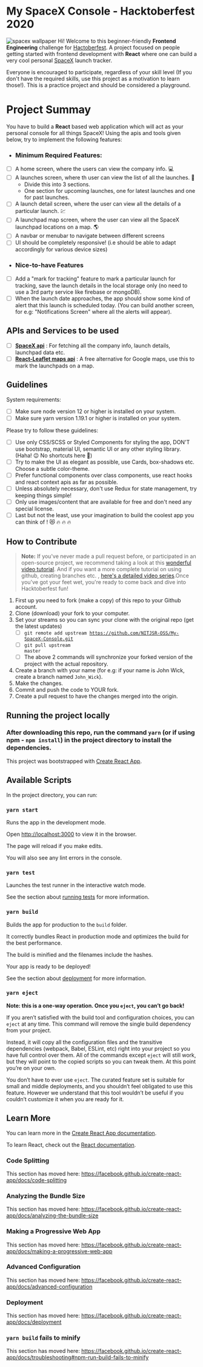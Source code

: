 # My SpaceX Console - Hacktoberfest 2020

![spacex wallpaper](https://raw.githubusercontent.com/AdityaPratap006/My-SpaceX-Console/master/readme-image.jpg)
Hi! Welcome to this beginner-friendly **Frontend Engineering** challenge for [Hactoberfest](https://hacktoberfest.digitalocean.com/). A project focused on people getting started with frontend development with **React** where one can build a very cool personal [SpaceX](https://www.spacex.com/) launch tracker.

Everyone is encouraged to participate, regardless of your skill level (If you don't have the required skills, use this project as a motivation to learn those!). This is a practice project and should be considered a playground.

# Project Summay

You have to build a **React** based web application which will act as your personal console for all things SpaceX!
Using the apis and tools given below, try to implement the following features:

- ### Minimum Required Features:
- [ ] A home screen, where the users can view the company info. :computer:
- [ ] A launches screen, where th user can view the list of all the launches. :rocket:
  - Divide this into 3 sections.
  - One section for upcoming launches, one for latest launches and one for past launches.
- [ ] A launch detail screen, where the user can view all the details of a particular launch. :chart:
- [ ] A launchpad map screen, where the user can view all the SpaceX launchpad locations on a map. :earth_americas:
- [ ] A navbar or menubar to navigate between different screens
- [ ] UI should be completely responsive! (i.e should be able to adapt accordingly for various device sizes)
- ### Nice-to-have Features
- [ ] Add a "mark for tracking" feature to mark a particular launch for tracking, save the launch details in the local storage only (no need to use a 3rd party service like firebase or mongoDB).
- [ ] When the launch date approaches, the app should show some kind of alert that this launch is scheduled today. (You can build another screen, for e.g: "Notifications Screen" where all the alerts will appear).

## APIs and Services to be used

- [ ] [**SpaceX api**](https://github.com/r-spacex/SpaceX-API/blob/master/docs/v4/README.md) : For fetching all the company info, launch details, launchpad data etc.
- [ ] [**React-Leaflet maps api**](https://react-leaflet.js.org/) : A free alternative for Google maps, use this to mark the launchpads on a map.

## Guidelines

System requirements:

- [ ] Make sure node version 12 or higher is installed on your system.
- [ ] Make sure yarn version 1.19.1 or higher is installed on your system.

Please try to follow these guidelines:

- [ ] Use only CSS/SCSS or Styled Components for styling the app, DON'T use bootstrap, material UI, semantic UI or any other styling library. (Haha! :wink: No shortcuts here :rofl:)
- [ ] Try to make the UI as elegant as possible, use Cards, box-shadows etc. Choose a subtle color-theme.
- [ ] Prefer functional components over class components, use react hooks and react context apis as far as possible.
- [ ] Unless absolutely necessary, don't use Redux for state management, try keeping things simple!
- [ ] Only use images/content that are available for free and don't need any special license.
- [ ] Last but not the least, use your imagination to build the coolest app you can think of ! :heart_eyes_cat: :fire: :fire: :fire:

## How to Contribute

> **Note:** If you've never made a pull request before, or participated in an open-source project, we recommend taking a look at this [wonderful video tutorial](https://youtu.be/ZI2D0CI4TXs). And if you want a more complete tutorial on using github, creating branches etc. , [here's a detailed video series](https://www.youtube.com/watch?v=3RjQznt-8kE&list=PL4cUxeGkcC9goXbgTDQ0n_4TBzOO0ocPR).Once you've got your feet wet, you're ready to come back and dive into Hacktoberfest fun!

1.  First up you need to fork (make a copy) of this repo to your Github account.
2.  Clone (download) your fork to your computer.
3.  Set your streams so you can sync your clone with the original repo (get the latest updates)
    - [ ] <code>git remote add upstream https://github.com/NITJSR-OSS/My-SpaceX-Console.git</code>
    - [ ] <code>git pull upstream master</code>
    - [ ] The above 2 commands will synchronize your forked version of the project with the actual repository.
4.  Create a branch with your name (for e.g: if your name is John Wick, create a branch named `John_Wick`).
5.  Make the changes.
6.  Commit and push the code to YOUR fork.
7.  Create a pull request to have the changes merged into the origin.

## Running the project locally

### After downloading this repo, run the command `yarn` (or if using npm - `npm install`) in the project directory to install the dependencies.

This project was bootstrapped with [Create React App](https://github.com/facebook/create-react-app).

## Available Scripts

In the project directory, you can run:

### `yarn start`

Runs the app in the development mode.<br  />

Open [http://localhost:3000](http://localhost:3000) to view it in the browser.

The page will reload if you make edits.<br  />

You will also see any lint errors in the console.

### `yarn test`

Launches the test runner in the interactive watch mode.<br  />

See the section about [running tests](https://facebook.github.io/create-react-app/docs/running-tests) for more information.

### `yarn build`

Builds the app for production to the `build` folder.<br  />

It correctly bundles React in production mode and optimizes the build for the best performance.

The build is minified and the filenames include the hashes.<br  />

Your app is ready to be deployed!

See the section about [deployment](https://facebook.github.io/create-react-app/docs/deployment) for more information.

### `yarn eject`

**Note: this is a one-way operation. Once you `eject`, you can’t go back!**

If you aren’t satisfied with the build tool and configuration choices, you can `eject` at any time. This command will remove the single build dependency from your project.

Instead, it will copy all the configuration files and the transitive dependencies (webpack, Babel, ESLint, etc) right into your project so you have full control over them. All of the commands except `eject` will still work, but they will point to the copied scripts so you can tweak them. At this point you’re on your own.

You don’t have to ever use `eject`. The curated feature set is suitable for small and middle deployments, and you shouldn’t feel obligated to use this feature. However we understand that this tool wouldn’t be useful if you couldn’t customize it when you are ready for it.

## Learn More

You can learn more in the [Create React App documentation](https://facebook.github.io/create-react-app/docs/getting-started).

To learn React, check out the [React documentation](https://reactjs.org/).

### Code Splitting

This section has moved here: https://facebook.github.io/create-react-app/docs/code-splitting

### Analyzing the Bundle Size

This section has moved here: https://facebook.github.io/create-react-app/docs/analyzing-the-bundle-size

### Making a Progressive Web App

This section has moved here: https://facebook.github.io/create-react-app/docs/making-a-progressive-web-app

### Advanced Configuration

This section has moved here: https://facebook.github.io/create-react-app/docs/advanced-configuration

### Deployment

This section has moved here: https://facebook.github.io/create-react-app/docs/deployment

### `yarn build` fails to minify

This section has moved here: https://facebook.github.io/create-react-app/docs/troubleshooting#npm-run-build-fails-to-minify
